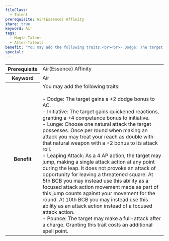 ```yaml
---
fileClass:
  - Talent
prerequisite: Air(Essence) Affinity
share: true
keyword: Air
tags:
  - Magic-Talent
  - Alter-Talents
benefit: "You may add the following traits:<br><br>- Dodge: The target gains a +2 dodge bonus to AC.<br>- Initiative: The target gains quickened reactions, granting a +4 competence bonus to initiative.<br>- Lunge: Choose one natural attack the target possesses. Once per round when making an attack you may treat your reach as double with that natural weapon with a +2 bonus to its attack roll.<br>- Leaping Attack: As a 4 AP action, the target may jump, making a single attack action at any point during the leap. It does not provoke an attack of opportunity for leaving a threatened square. At 5th BCB you may instead use this ability as a focused attack action movement made as part of this jump counts against your movement for the round. At 10th BCB you may instead use this ability as an attack action instead of a focused attack action.<br>- Pounce: The target may make a full-attack after a charge. Granting this trait costs an additional spell point."
special:
---
```

<p><span style="overflow-x: auto;"><table><tbody><tr><th>Prerequisite</th><td>Air(Essence) Affinity</td></tr><tr><th>Keyword</th><td>Air</td></tr><tr><th>Benefit</th><td>You may add the following traits:<br><br>- Dodge: The target gains a +2 dodge bonus to AC.<br>- Initiative: The target gains quickened reactions, granting a +4 competence bonus to initiative.<br>- Lunge: Choose one natural attack the target possesses. Once per round when making an attack you may treat your reach as double with that natural weapon with a +2 bonus to its attack roll.<br>- Leaping Attack: As a 4 AP action, the target may jump, making a single attack action at any point during the leap. It does not provoke an attack of opportunity for leaving a threatened square. At 5th BCB you may instead use this ability as a focused attack action movement made as part of this jump counts against your movement for the round. At 10th BCB you may instead use this ability as an attack action instead of a focused attack action.<br>- Pounce: The target may make a full-attack after a charge. Granting this trait costs an additional spell point.</td></tr></tbody></table></span></p>